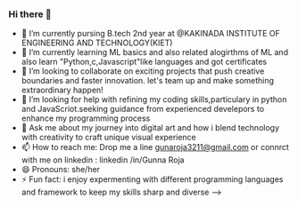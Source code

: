 ### Hi there 👋


- 🔭 I’m currently pursing B.tech 2nd year at @KAKINADA INSTITUTE OF ENGINEERING AND TECHNOLOGY(KIET)
- 🌱 I’m currently learning ML basics and also related alogirthms of ML and also learn "Python,c,Javascript"like languages and got certificates
- 👯 I’m looking to collaborate on exciting projects that push creative boundaries and faster innovation.
  let's team up and make something extraordinary happen!
- 🤔 I’m looking for help with refining my coding skills,particulary in python and JavaScriot.seeking guidance  from experienced develepors to enhance my programming process
- 💬 Ask me about my journey into digital art and how i blend technology with creativity to craft unique visual experience
- 📫 How to reach me: Drop me a line gunaroja3211@gmail.com or connrct with me on linkedin : linkedin /in/Gunna Roja
- 😄 Pronouns: she/her
- ⚡ Fun fact: i enjoy expermenting with different programming languages and framework to keep my skills sharp and diverse
-->

